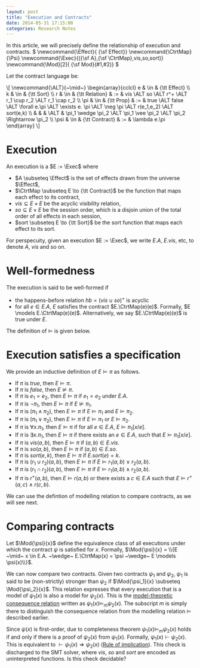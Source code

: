 ```yaml
---
layout: post
title: "Execution and Contracts"
date: 2014-05-31 17:15:00
categories: Research Notes
---
```


In this article, we will precisely define the relationship of execution and
contracts. $
\newcommand{\Effect}{ {\sf Effect}}
\newcommand{\CtrtMap}{\Psi}
\newcommand{\Exec}{({\sf A},{\sf \CtrtMap},vis,so,sort)}
\newcommand{\Mod}[2]{ {\sf Mod}(#1,#2)}
$

Let the contract language be:

<div>
\[
\newcommand{\ALT}{~\mid~}
\begin{array}{cclcl}
e & \in & {\tt Effect} \\
k & \in & {\tt Sort} \\
r & \in & {\tt Relation} & := & vis \ALT so \ALT r^+ \ALT r_1 \cup r_2 \ALT r_1 \cap r_2 \\
\pi & \in & {\tt Prop} & := & true \ALT false \ALT \forall e.\pi \ALT \exists e. \pi \ALT \neg \pi \ALT r(e_1,e_2) \ALT sort(e,k) \\
  &		&			 & \ALT & \pi_1 \wedge \pi_2 \ALT \pi_1 \vee \pi_2 \ALT \pi_2 \Rightarrow \pi_2 \\
\psi & \in & {\tt Contract} & := & \lambda e.\pi
\end{array}
\]
</div>

# Execution

An execution is a $E := \Exec$ where

- $A \subseteq \Effect$ is the set of effects drawn from the universe
  $\Effect$,
- $\CtrtMap \subseteq E \to {\tt Contract}$ be the function that maps each effect
  to its contract,
- $vis \subseteq E \times E$ be the acyclic visibility relation,
- $so \subseteq E \times E$ be the session order, which is a disjoin union of
  the total order of all effects in each session,
- $sort \subseteq E \to {\tt Sort}$ be the sort function that maps each effect
  to its sort.

For perspecuity, given an execution $E := \Exec$, we write $E.A$, $E.vis$, etc,
to denote $A$, $vis$ and so on.

# Well-formedness

The execution is said to be well-formed if

- the happens-before relation $hb = (vis \cup so)^+$ is acyclic
- for all $e \in E.A$, $E$ satisfies the contract $E.\CtrtMap(e)(e)$.
  Formally, $E \models E.\CtrtMap(e)(e)$. Alternatively, we say
  $E.\CtrtMap(e)(e)$ is true under $E$.

The definition of $\models$ is given below.

# Execution satisfies a specification

We provide an inductive definition of $E \models \pi$ as follows.

- If $\pi$ is $true$, then $E \models \pi$.
- If $\pi$ is $false$, then $E \not\models \pi$.
- If $\pi$ is $e_1 = e_2$, then $E \models \pi$ if $e_1 = e_2$ under $E.A$.
- If $\pi$ is $\neg\pi_1$, then $E \models \pi$ if $E \not\models \pi_1$.
- If $\pi$ is $(\pi_1 \wedge \pi_2)$, then $E \models \pi$ if $E \models \pi_1$
  and $E \models \pi_2$.
- If $\pi$ is $(\pi_1 \vee \pi_2)$, then $E \models \pi$ if $E \models \pi_1$
  or $E \models \pi_2$.
- If $\pi$ is $\forall x. \pi_1$, then $E \models \pi$ if for all $e \in E.A$,
  $E \models \pi_1[x/e]$.
- If $\pi$ is $\exists x. \pi_1$, then $E \models \pi$ if there exists an $e
  \in E.A$, such that $E \models \pi_1[x/e]$.
- If $\pi$ is $vis(a,b)$, then $E \models \pi$ if $(a,b) \in E.vis$.
- If $\pi$ is $so(a,b)$, then $E \models \pi$ if $(a,b) \in E.so$.
- If $\pi$ is $sort(e,k)$, then $E \models \pi$ if $E.sort(e) = k$.
- If $\pi$ is $(r_1 \cup r_2)(a,b)$, then $E \models \pi$ if $E \models
  r_1(a,b) ~\vee~ r_2(a,b)$.
- If $\pi$ is $(r_1 \cap r_2)(a,b)$, then $E \models \pi$ if $E \models
  r_1(a,b) ~\wedge~ r_2(a,b)$.
- If $\pi$ is $r^+(a,b)$, then $E \models r(a,b)$ or there exists a $c \in E.A$
  such that $E \models r^+(a,c) ~\wedge~ r(c,b)$.

We can use the defintion of modelling relation to compare contracts, as we will
see next.

# Comparing contracts

Let $\Mod{\psi}{x}$ define the equivalence class of all executions under which
the contract $\psi$ is satisfied for $x$. Formally, $\Mod{\psi}{x} = \\{E
~\mid~ x \in E.A. ~\wedge~ E.\CtrtMap(x) = \psi ~\wedge~ E \models \psi(x)\\}$.

We can now compare two contracts. Given two contracts $\psi_1$ and $\psi_2$,
$\psi_1$ is said to be (non-strictly) stronger than $\psi_2$ if
$\Mod{\psi_1}{x} \subseteq \Mod{\psi_2}{x}$. This relation expresses that every
execution that is a model of $\psi_1(x)$ is also a model for $\psi_2(x)$. This
is the [model-theoretic consequence relation][ModelTheory] written as
$\psi_1(x) \models_{m} \psi_2(x)$. The subscript $m$ is simply there to
distinguish the consequence relation from the modelling relation $\models$
described earlier.

Since $\psi(x)$ is first-order, due to completeness theorem $\psi_1(x)
\models_{m} \psi_2(x)$ holds if and only if there is a proof of $\psi_2(x)$
from $\psi_1(x)$. Formally, $\psi_1(x) \vdash \psi_2(x)$. This is equivalent to
$\vdash \psi_1(x) \Rightarrow \psi_2(x)$ ([Rule of implication][RoI]). This check
is discharged to the SMT solver, where $vis$, $so$ and $sort$ are encoded as
uninterpreted functions. Is this check decidable?


[ModelTheory]: http://plato.stanford.edu/entries/model-theory/#Cons
[RoI]: https://proofwiki.org/wiki/Extended_Rule_of_Implication
